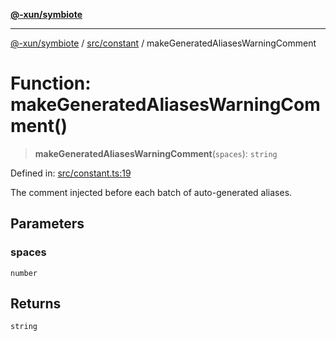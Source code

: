 [**@-xun/symbiote**](../../../README.md)

***

[@-xun/symbiote](../../../README.md) / [src/constant](../README.md) / makeGeneratedAliasesWarningComment

# Function: makeGeneratedAliasesWarningComment()

> **makeGeneratedAliasesWarningComment**(`spaces`): `string`

Defined in: [src/constant.ts:19](https://github.com/Xunnamius/symbiote/blob/ec67adb5324eeca6085e3ddc4126fe7798bea916/src/constant.ts#L19)

The comment injected before each batch of auto-generated aliases.

## Parameters

### spaces

`number`

## Returns

`string`
